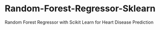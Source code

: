 # Random-Forest-Regressor-Sklearn
Random Forest Regressor with Scikit Learn for Heart Disease Prediction 
